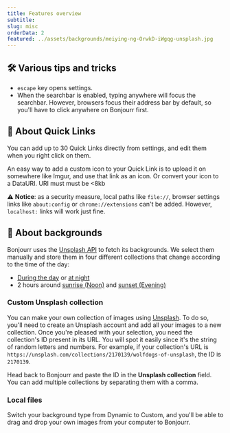 ```yaml
---
title: Features overview
subtitle:
slug: misc
orderData: 2
featured: ../assets/backgrounds/meiying-ng-OrwkD-iWgqg-unsplash.jpg
---
```


## 🛠️ Various tips and tricks

-   `escape` key opens settings.
-   When the searchbar is enabled, typing anywhere will focus the searchbar. However, browsers focus their address bar by default, so you'll have to click anywhere on Bonjourr first.
<!-- -   If you're an advanced user or just curious, you'll want to enable them all at the top of the settings panel.Bonjourr doesn't show all its settings by default.  -->

## 🔖 About Quick Links

You can add up to 30 Quick Links directly from settings, and edit them when you right click on them.

An easy way to add a custom icon to your Quick Link is to upload it on somewhere like Imgur, and use that link as an icon. Or convert your icon to a DataURI. URI must must be <8kb

⚠️ **Notice**: as a security measure, local paths like `file://`, browser settings links like `about:config` or `chrome://extensions` can't be added. However, `localhost:` links will work just fine.

## 🌄 About backgrounds

Bonjourr uses the [Unsplash API](https://unsplash.com/developers) to fetch its backgrounds. We select them manually and store them in four different collections that change according to the time of the day:

-   [During the day](<https://unsplash.com/collections/4933370/bonjourr-backgrounds-(day)>) or [at night](<https://unsplash.com/collections/VI5sx2SDQUg/bonjourr-backgrounds-(night)>)
-   2 hours around [sunrise (Noon)](<https://unsplash.com/collections/yDjgRh1iqkQ/bonjourr-backgrounds-(noon)>) and [sunset (Evening)](<https://unsplash.com/collections/2nVzlQADDIE/bonjourr-backgrounds-(evening)>)

### Custom Unsplash collection

You can make your own collection of images using [Unsplash](https://unsplash.com/). To do so, you'll need to create an Unsplash account and add all your images to a new collection. Once you're pleased with your selection, you need the collection's ID present in its URL. You will spot it easily since it's the string of random letters and numbers. For example, if your collection's URL is `https://unsplash.com/collections/2170139/wolfdogs-of-unsplash`, the ID is `2170139`.

Head back to Bonjourr and paste the ID in the **Unsplash collection** field. You can add multiple collections by separating them with a comma.

### Local files

Switch your background type from Dynamic to Custom, and you'll be able to drag and drop your own images from your computer to Bonjourr.
